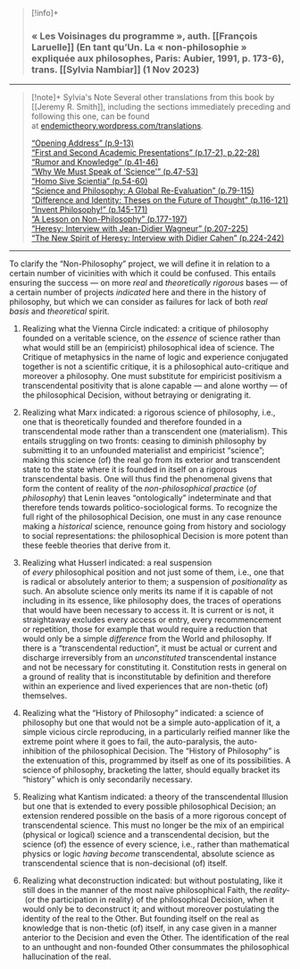 
>[!info]+ 
>### « Les Voisinages du programme », auth. [[François Laruelle]] (En tant qu’Un. La « non-philosophie » expliquée aux philosophes, Paris: Aubier, 1991, p. 173-6), trans. [[Sylvia Nambiar]] (1 Nov 2023)

-----
>[!note]+ Sylvia's Note
> Several other translations from this book by [[Jeremy R. Smith]], including the sections immediately
> preceding and following this one, can be found at [endemictheory.wordpress.com/translations](https://endemictheory.wordpress.com/translations/).
>
>[“Opening Address” (p.9-13)](https://endemictheory.wordpress.com/2021/05/25/translation-of-francois-laruelle-opening-address-from-en-tant-quun-1991/)  
>[“First and Second Academic Presentations” (p.17-21, p.22-28)](https://endemictheory.wordpress.com/2021/01/02/translation-of-francois-laruelles-first-and-second-academic-presentations/)  
>[“Rumor and Knowledge” (p.41-46)](https://endemictheory.wordpress.com/2023/05/28/translation-of-francois-laruelle-rumor-and-knowledge-from-en-tant-quun-1991/)  
>[“Why We Must Speak of ‘Science'” (p.47-53)](https://endemictheory.wordpress.com/2021/03/16/translation-of-francois-laruelle-why-we-must-speak-of-science-from-en-tant-quun/)  
>[“Homo Sive Scientia” (p.54-60)](https://endemictheory.wordpress.com/2021/03/16/translation-of-francois-laruelle-homo-sive-scientia-from-en-tant-quun/)  
>[“Science and Philosophy: A Global Re-Evaluation” (p.79-115)](https://endemictheory.wordpress.com/2020/12/27/translation-of-francois-laruelle-science-and-philosophy-a-global-re-evaluation/)  
>[“Difference and Identity: Theses on the Future of Thought” (p.116-121)](https://endemictheory.wordpress.com/2021/08/16/translation-of-francois-laruelle-difference-and-identity-theses-on-the-future-of-thought-in-en-tant-quun-1991/)  
>[“Invent Philosophy!” (p.145-171)](https://endemictheory.wordpress.com/2022/08/21/translation-of-francois-laruelle-invent-philosophy-from-en-tant-quun-1991/)  
>[“A Lesson on Non-Philosophy” (p.177-197)](https://endemictheory.wordpress.com/2021/09/27/translation-of-francois-laruelle-a-lesson-on-non-philosophy-from-en-tant-quun-1991/)  
>[“Heresy: Interview with Jean-Didier Wagneur” (p.207-225)](https://endemictheory.wordpress.com/2021/01/07/translation-of-francois-laruelle-heresy-an-interview-with-jean-didier-wagneur/)  
>[“The New Spirit of Heresy: Interview with Didier Cahen” (p.224-242)](https://endemictheory.wordpress.com/2022/04/24/translation-of-francois-laruelle-the-new-spirit-of-heresy-interview-with-didier-cahen-from-en-tant-quun-1991/)

-----

To clarify the “Non-Philosophy” project, we will define it in relation to a certain number of vicinities with which it could be confused. This entails ensuring the success — on more _real_ and _theoretically rigorous_ bases ­— of a certain number of projects _indicated_ here and there in the history of philosophy, but which we can consider as failures for lack of both _real basis_ and _theoretical_ spirit.

1. Realizing what the Vienna Circle indicated: a critique of philosophy founded on a veritable science, on the _essence_ of science rather than what would still be an (empiricist) philosophical idea of science. The Critique of metaphysics in the name of logic and experience conjugated together is not a scientific critique, it is a philosophical auto-critique and moreover a philosophy. One must substitute for empiricist positivism a transcendental positivity that is alone capable — and alone worthy ­— of the philosophical Decision, without betraying or denigrating it.
    
2. Realizing what Marx indicated: a rigorous science of philosophy, i.e., one that is theoretically founded and therefore founded in a transcendental mode rather than a transcendent one (materialism). This entails struggling on two fronts: ceasing to diminish philosophy by submitting it to an unfounded materialist and empiricist “science”; making this science (of) the real go from its exterior and transcendent state to the state where it is founded in itself on a rigorous transcendental basis. One will thus find the phenomenal givens that form the content of reality of the _non-philosophical practice_ (_of philosophy_) that Lenin leaves “ontologically” indeterminate and that therefore tends towards politico-sociological forms. To recognize the full right of the philosophical Decision, one must in any case renounce making a _historical_ science, renounce going from history and sociology to social representations: the philosophical Decision is more potent than these feeble theories that derive from it.
    
3. Realizing what Husserl indicated: a real suspension of _every_ philosophical position and not just some of them, i.e., one that is radical or absolutely anterior to them; a suspension of _positionality_ as such. An absolute science only merits its name if it is capable of not including in its essence, like philosophy does, the traces of operations that would have been necessary to access it. It is current or is not, it straightaway excludes every access or entry, every recommencement or repetition, those for example that would require a reduction that would only be a simple _difference_ from the World and philosophy. If there is a “transcendental reduction”, it must be actual or current and discharge irreversibly from an _unconstituted_ transcendental instance and not be necessary for constituting it. Constitution rests in general on a ground of reality that is inconstitutable by definition and therefore within an experience and lived experiences that are non-thetic (of) themselves.
    
4. Realizing what the “History of Philosophy” indicated: a science of philosophy but one that would not be a simple auto-application of it, a simple vicious circle reproducing, in a particularly reified manner like the extreme point where it goes to fail, the auto-paralysis, the auto-inhibition of the philosophical Decision. The “History of Philosophy” is the extenuation of this, programmed by itself as one of its possibilities. A science of philosophy, bracketing the latter, should equally bracket its “history” which is only secondarily necessary.
    
5. Realizing what Kantism indicated: a theory of the transcendental Illusion but one that is extended to every possible philosophical Decision; an extension rendered possible on the basis of a more rigorous concept of transcendental science. This must no longer be the mix of an empirical (physical or logical) science and a transcendental decision, but the science (of) the essence of every science, i.e., rather than mathematical physics or logic _having become_ transcendental, absolute science as transcendental science that is non-decisional (of) itself.
    
6. Realizing what deconstruction indicated: but without postulating, like it still does in the manner of the most naïve philosophical Faith, the _reality­_ (or the participation in reality) of the philosophical Decision, when it would only be to deconstruct it; and without moreover postulating the identity of the real to the Other. But founding itself on the real as knowledge that is non-thetic (of) itself, in any case given in a manner anterior to the Decision and even the Other. The identification of the real to an unthought and non-founded Other consummates the philosophical hallucination of the real.

